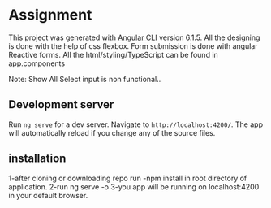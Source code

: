 # Assignment

This project was generated with [Angular CLI](https://github.com/angular/angular-cli) version 6.1.5.
All the designing is done with the help of css flexbox.
Form submission is done with angular Reactive forms.
All the html/styling/TypeScript can be found in app.components

Note: Show All Select input is non functional..

## Development server

Run `ng serve` for a dev server. Navigate to `http://localhost:4200/`. The app will automatically reload if you change any of the source files.

## installation
1-after cloning or downloading repo run -npm install in root directory of application.
2-run ng serve -o
3-you app will be running on localhost:4200 in your default browser.

